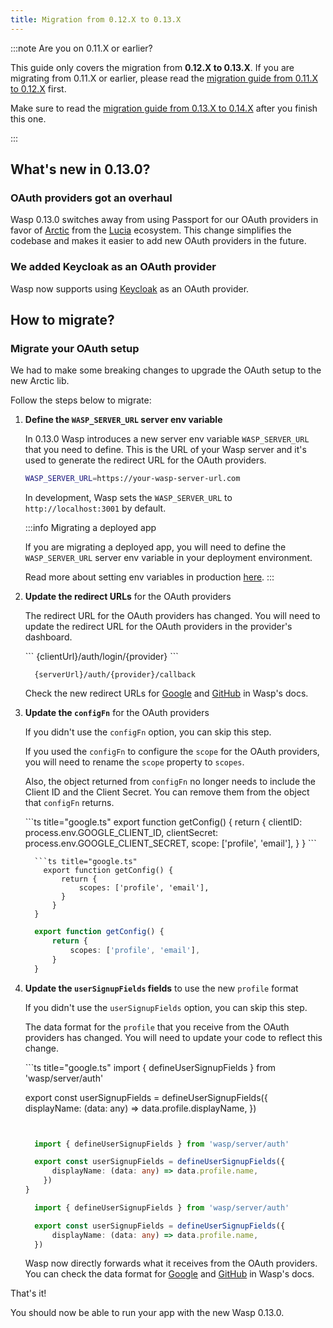 ```yaml
---
title: Migration from 0.12.X to 0.13.X
---
```


:::note Are you on 0.11.X or earlier?

This guide only covers the migration from **0.12.X to 0.13.X**. If you are migrating from 0.11.X or earlier, please read the [migration guide from 0.11.X to 0.12.X](./migrate-from-0-11-to-0-12.md) first.

Make sure to read the [migration guide from 0.13.X to 0.14.X](./migrate-from-0-13-to-0-14.md) after you finish this one.

:::

## What's new in 0.13.0?

### OAuth providers got an overhaul

Wasp 0.13.0 switches away from using Passport for our OAuth providers in favor of [Arctic](https://arctic.js.org/) from the [Lucia](https://lucia-auth.com/) ecosystem. This change simplifies the codebase and makes it easier to add new OAuth providers in the future.

### We added Keycloak as an OAuth provider

Wasp now supports using [Keycloak](https://www.keycloak.org/) as an OAuth provider.

## How to migrate?

### Migrate your OAuth setup

We had to make some breaking changes to upgrade the OAuth setup to the new Arctic lib.

Follow the steps below to migrate:

1. **Define the `WASP_SERVER_URL` server env variable**

   In 0.13.0 Wasp introduces a new server env variable `WASP_SERVER_URL` that you need to define. This is the URL of your Wasp server and it's used to generate the redirect URL for the OAuth providers.

   ```bash title="Server env variables"
   WASP_SERVER_URL=https://your-wasp-server-url.com
   ```

   In development, Wasp sets the `WASP_SERVER_URL` to `http://localhost:3001` by default.

   :::info Migrating a deployed app

   If you are migrating a deployed app, you will need to define the `WASP_SERVER_URL` server env variable in your deployment environment.

   Read more about setting env variables in production [here](../project/env-vars#defining-env-vars-in-production).
   :::

2. **Update the redirect URLs** for the OAuth providers

   The redirect URL for the OAuth providers has changed. You will need to update the redirect URL for the OAuth providers in the provider's dashboard.

   <BeforeAfter>
   ```
     {clientUrl}/auth/login/{provider}
   ```

   ```
     {serverUrl}/auth/{provider}/callback
   ```
   </BeforeAfter>

   Check the new redirect URLs for [Google](../auth/social-auth/google.md#3-creating-a-google-oauth-app) and [GitHub](../auth/social-auth/github.md#3-creating-a-github-oauth-app) in Wasp's docs.

3. **Update the `configFn`** for the OAuth providers

   If you didn't use the `configFn` option, you can skip this step.

   If you used the `configFn` to configure the `scope` for the OAuth providers, you will need to rename the `scope` property to `scopes`.

   Also, the object returned from `configFn` no longer needs to include the Client ID and the Client Secret. You can remove them from the object that `configFn` returns.

   <BeforeAfter>
   ```ts title="google.ts"
     export function getConfig() {
         return {
             clientID: process.env.GOOGLE_CLIENT_ID,
               clientSecret: process.env.GOOGLE_CLIENT_SECRET,
               scope: ['profile', 'email'],
           }
       }
     ```
     

   ```
     ```ts title="google.ts"
       export function getConfig() {
           return {
               scopes: ['profile', 'email'],
           }
         }
     }
   ```

   ```ts title="google.ts"
     export function getConfig() {
         return {
             scopes: ['profile', 'email'],
         }
     }
   ```
   </BeforeAfter>

4. **Update the `userSignupFields` fields** to use the new `profile` format

   If you didn't use the `userSignupFields` option, you can skip this step.

   The data format for the `profile` that you receive from the OAuth providers has changed. You will need to update your code to reflect this change.

   <BeforeAfter>
   ```ts title="google.ts"
     import { defineUserSignupFields } from 'wasp/server/auth'

     export const userSignupFields = defineUserSignupFields({
           displayName: (data: any) => data.profile.displayName,
       })
     ```
     

   ```
     ```ts title="google.ts"
       import { defineUserSignupFields } from 'wasp/server/auth'

       export const userSignupFields = defineUserSignupFields({
           displayName: (data: any) => data.profile.name,
         })
     }
   ```

   ```ts title="google.ts"
     import { defineUserSignupFields } from 'wasp/server/auth'

     export const userSignupFields = defineUserSignupFields({
         displayName: (data: any) => data.profile.name,
     })
   ```
   </BeforeAfter>

   Wasp now directly forwards what it receives from the OAuth providers. You can check the data format for [Google](../auth/social-auth/google.md#data-received-from-google) and [GitHub](../auth/social-auth/github.md#data-received-from-github) in Wasp's docs.

That's it!

You should now be able to run your app with the new Wasp 0.13.0.
